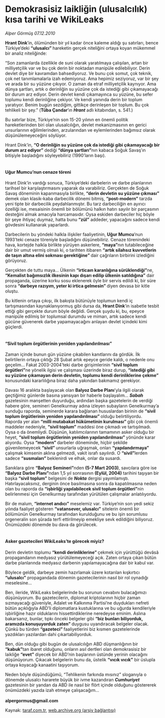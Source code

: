 # Demokrasisiz laikliğin (ulusalcılık) kısa tarihi ve WikiLeaks

*Alper Görmüş 07.12.2010*

<div class="yazi"><p><b>Hrant Dink</b>’in, ölümünden bir yıl kadar önce kaleme aldığı şu satırları, bence Türkiye’deki <b>“ulusalcı” </b>hareketin gerçek niteliğini ortaya koyan mükemmel bir analiz niteliğinde:</p>
<p>“Son zamanlarda özellikle de suni olarak yaratılmaya çalışılan, artan bir milliyetçilik var ve bu çok derin bir noktadan manipüle edilebiliyor. Derin devlet diye bir kavramdan bahsediyoruz. Ve bunu çok somut, çok teknik, çok net tanımlamalarla izah edemiyoruz. Ama hepimiz seziyoruz, var bir şey ve arada bir su yüzüne çıkıyor. O zaman da etraf milliyetçilik kaynıyor. Ama dünya şartları, artık o derinliğin su yüzüne çok da istediği gibi çıkamayacağı bir durum arz ediyor. Derin devlet kendi çıkamayınca su yüzüne, bu sefer toplumu kendi derinliğine çekiyor. Ve kendi yanında derin bir toplum yaratıyor. Benim bugün sezdiğim, gittikçe derinleşen bir toplum. Bu çok tehlikeli bir şey.” (<b>Tûba Çandar</b>’ın <b><i>Hrant</i></b> adlı kitabından, s. 541.)</p>
<p>Bu satırlar bize, Türkiye’nin son 15-20 yılının en önemli politik hareketlerinden biri olan ulusalcılığın, devlet mekanizmasının en gerici unsurlarının eğilimlerinden, arzularından ve eylemlerinden bağımsız olarak düşünülemeyeceğini söylüyor.</p>
<p>Hrant Dink’in, <b>“O derinliğin su yüzüne çok da istediği gibi çıkamayacağı bir durum arz ediyor” </b>dediği <b>“dünya şartları”</b>nın kabaca Soğuk Savaş’ın bitişiyle başladığını söyleyebiliriz (1990’ların başı).</p>
<h4><br/>Uğur Mumcu’nun cenaze töreni</h4>
<p>Hrant Dink’in vardığı sonuca, Türkiye’deki darbelerin ve darbe planlarının tarihsel bir karşılaştırmasını yaparak da varabiliriz. Gerçekten de Soğuk Savaş döneminin kapanmasıyla birlikte, <b>“derin devletin su yüzüne çıkması”</b> demek olan klasik-kaba darbecilik dönemi bitmiş, <b>“post-modern”</b> tarzda yeni tipte bir darbecilik peydahlanmıştır. Bu tarz darbeciliğin en ayırıcı özelliği ise, mesaisinin önemli bir bölümünü halkın hatırı sayılır bir parçasının desteğini almak amacıyla harcamasıdır. Oysa eskiden darbeciler hiç böyle bir şeye ihtiyaç duymaz, hatta bunu <b>“zül”</b> addeder, yapacağını sadece kendi gövdesini kullanarak yaparlardı.</p>
<p>Darbecilerin bu yöndeki halkla ilişkiler faaliyetinin, <b>Uğur Mumcu</b>’nun 1993’teki cenaze töreniyle başladığını düşünebiliriz. Cenaze törenindeki hava, kortejde halkla birlikte yürüyen askerlere, <b>“maya”</b>nın tutabileceğine dair bir umut vermiş olmalı ki, o tarihten itibaren <b>“artık silahsız kuvvetlerin de taşın altına elini sokması gerektiğine” </b>dair çağrıların birbirini izlediğini görüyoruz.</p>
<p>Gerçekten de tuttu maya... Ülkenin <b>“irticaın karanlığına sürüklendiği”</b>ne, <b>“Kemalist bağımsızlık ilkesinin kapı dışarı edilip ülkenin satıldığına”</b> dair propaganda, üzerine korku sosu eklenerek öyle bir servis edildi ki, bir süre sonra <b>“darbeye razıyım, yeter ki irtica gelmesin” </b>diyen devasa bir kitle oluştu. </p>
<p>Bu kitlenin ortaya çıkışı, ilk bakışta bütünüyle toplumun kendi iç tartışmasından kaynaklanıyormuş gibi dursa da, <b>Hrant Dink</b>’in isabetle tesbit ettiği gibi gerçekte durum böyle değildi. Gerçek şuydu ki, bu, epeyce manipüle edilmiş bir toplumsal durumdu ve mimarı, artık sadece kendi gücüne güvenerek darbe yapamayacağını anlayan devlet içindeki kimi güçlerdi. </p>
<h4><br/>“Sivil toplum örgütlerinin yeniden yapılandırılması”</h4>
<p>Zaman içinde bunun gün yüzüne çıkabilen kanıtlarını da gördük. İlk belirtilerin ortaya çıktığı 28 Şubat artık epeyce geride kaldı, o nedenle onu geçelim... Fakat 2003-2004’teki darbe girişimlerinin <b>“sivil toplum örgütleri”</b>ne yönelik ilgisi ve çalışması üzerinde biraz durup, <b>“istediği gibi su yüzüne çıkamayan derin devletin, toplumu kendi derinliklerine çekme” </b>konusundaki kararlılığına biraz daha yakından bakmamız gerekiyor.</p>
<p>Davası 16 aralıkta başlayacak olan <b>Balyoz Darbe Planı</b>’yla ilgili olarak geçtiğimiz günlerde basına yansıyan bir haberle başlayalım... <b><i>Sabah</i></b> gazetesinin manşetten duyurduğu, ardından başka gazetelerin de verdiği habere göre, semineri Genelkurmay adına izleyen subayların Genelkurmay’a sunduğu raporda, seminerde karara bağlanan hususlardan birinin de <b>“sivil toplum örgütlerinin yeniden yapılandırılması” </b>olduğu belirtiliyordu. Raporda yer alan <b>“milli mutabakat hükümetinin kurulması” </b>gibi çok önemli maddeler nedeniyle, <b>“sivil toplum”</b> maddesi öne çıkmadı ve tartışılmadı. Oysa o da önemliydi. Düşünün, katılımcılarının tamamının asker olduğu bir heyet, <b>“sivil toplum örgütlerinin yeniden yapılandırılması” </b>yönünde karar alıyordu. Oysa <b>“modern” </b>darbeler döneminde, hiçbir şekilde güvenilemeyecek <b>“sivil” </b>unsurlarla uğraşmak, onları <b>“yapılandırmaya”</b> çalışmak kimsenin aklına gelmezdi, vakit israfı sayılırdı. O <b>“sivil”</b>lerden sadece <b>“susmaları” </b>beklenirdi ve elhak, onlar da susardı.</p>
<p>Sanıklara göre <b>“Balyoz Semineri”</b>nden <b>(5-7 Mart 2003)</b>, savcılara göre ise <b>“Balyoz Darbe Planı”</b>ndan 1,5 yıl sonrasının <b>(Eylül, 2004)</b> tarihini taşıyan bir başka <b>“sivil toplum”</b> belgesini de <b><i>Nokta</i></b> dergisi yayımlamıştı. Hatırlayacaksınız, derginin önce basılmasına sonra da kapatılmasına neden olan bu raporda da <b>“işbirliği yapılabilecek sivil toplum örgütleri”</b>nin belirlenmesi için Genelkurmay tarafından yürütülen çalışmalar anlatılıyordu.</p>
<p>Bir de malum, <b>“internet andıcı”</b> meselemiz var. Türkiye’nin son yedi sekiz yılında faaliyet gösteren <b>“vatansever, ulusalcı”</b> sitelerin önemli bir bölümünün Genelkurmay tarafından kurulduğunu ve bu işin sorumlusu orgeneralin son şûrada terfi ettirilmeyip emekliye sevk edildiğini biliyoruz. Önümüzdeki dönemde bu dava da görülecek. </p>
<h4><br/>Asker gazetecileri WikiLeaks’te görecek miyiz?</h4>
<p>Derin devletin toplumu <b>“kendi derinliklerine” </b>çekmek için yürüttüğü devâsâ propagandanın medyasız yürütülemeyeceği açık. Zaten ortaya çıkan bütün darbe planlarında medyasız darbenin yapılamayacağına dair bir kabul var.</p>
<p>Böylece geldik, darbeye zemin hazırlamak üzere kotarılan kışkırtıcı <b>“ulusalcı”</b> propagandada dönemin gazetecilerinin nasıl bir rol oynadığı meselesine... </p>
<p>Ben, ileride, WikiLeaks belgelerinde bu sorunun cevabını bulacağımızı düşünüyorum. Bu gazetecilerin, diplomat kriptolarının hiçbir zaman sızmayacağı güveniyle, Adalet ve Kalkınma Partisi’ne duydukları nefreti bütün açıklığıyla ABD’li diplomatlara kustuklarına ve bu uğurda kendileriyle işbirliğine hazır olduklarını hissettirdiklerine neredeyse eminim. Aslına bakarsanız, bunlar, tıpkı önceki belgeler gibi <b>“biz bunları biliyorduk, aramızda konuşuyorduk zaten” </b>duygusu uyandıracak belgeler olacak. Çünkü bu türden <b>“gazeteci” </b>faaliyetlerini biz kısmen gazetelerinde yazdıkları yazılardan dahi çıkartabiliyorduk.</p>
<p>Ben, dün olduğu gibi bugün de ulusalcılığın ABD düşmanlığının bir <b>“kabuk”</b>tan ibaret olduğunu, onların asıl dertleri olan demokrasisiz bir laikliğe <b>“evet” </b>diyecek bir ABD’nin başlarının üstünde yerinin olacağını düşünüyorum. Çıkacak belgelerin bunu da, üstelik <b>“vıcık vıcık”</b> bir üslupla ortaya koyacağı kanaatini taşıyorum.</p>
<p>Neden böyle düşündüğümü, “Tehlikenin farkında mısınız” sloganıyla o dönemde ulusalcı hararete büyük bir ivme kazandıran <b><i>Cumhuriyet</i></b><i> </i>gazetesinin bir yandan da ABD ile nasıl bir flört içinde olduğunu göstererek önümüzdeki yazıda izah etmeye çalışacağım...<br/><br/><b>alpergormus@gmail.com</b></p></div>

Kaynak: [taraf.com.tr](m), [web.archive.org (arşiv bağlantısı)](http://web.archive.org/web/20101208093228/http://taraf.com.tr:80/alper-gormus/makale-demokrasisiz-laikligin-ulusalcilik-kisa-tarihi.htm)
